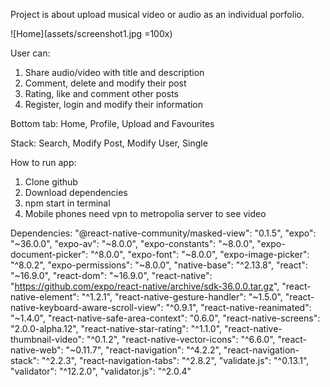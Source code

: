 Project is about upload musical video or audio as an individual porfolio.

![Home](assets/screenshot1.jpg =100x)



User can:
1. Share audio/video with title and description
2. Comment, delete and modify their post
3. Rating, like and comment other posts
4. Register, login and modify their information

Bottom tab: Home, Profile, Upload and Favourites

Stack: Search, Modify Post, Modify User, Single

How to run app:
1. Clone github
2. Download dependencies
3. npm start in terminal
4. Mobile phones need vpn to metropolia server to see video

Dependencies:
    "@react-native-community/masked-view": "0.1.5",
    "expo": "~36.0.0",
    "expo-av": "~8.0.0",
    "expo-constants": "~8.0.0",
    "expo-document-picker": "^8.0.0",
    "expo-font": "~8.0.0",
    "expo-image-picker": "^8.0.2",
    "expo-permissions": "~8.0.0",
    "native-base": "^2.13.8",
    "react": "~16.9.0",
    "react-dom": "~16.9.0",
    "react-native": "https://github.com/expo/react-native/archive/sdk-36.0.0.tar.gz",
    "react-native-element": "^1.2.1",
    "react-native-gesture-handler": "~1.5.0",
    "react-native-keyboard-aware-scroll-view": "^0.9.1",
    "react-native-reanimated": "~1.4.0",
    "react-native-safe-area-context": "0.6.0",
    "react-native-screens": "2.0.0-alpha.12",
    "react-native-star-rating": "^1.1.0",
    "react-native-thumbnail-video": "^0.1.2",
    "react-native-vector-icons": "^6.6.0",
    "react-native-web": "~0.11.7",
    "react-navigation": "^4.2.2",
    "react-navigation-stack": "^2.2.3",
    "react-navigation-tabs": "^2.8.2",
    "validate.js": "^0.13.1",
    "validator": "^12.2.0",
    "validator.js": "^2.0.4"

